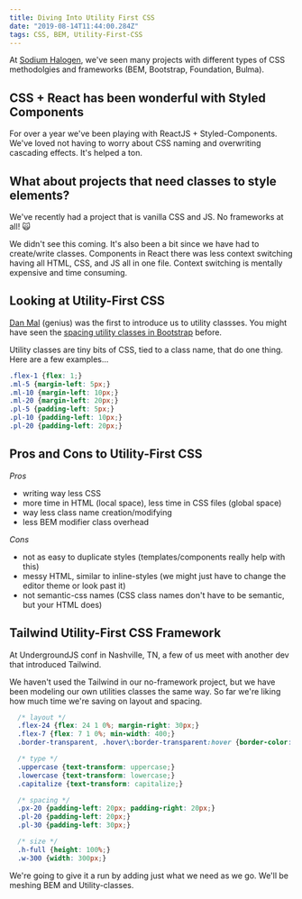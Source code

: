 ```yaml
---
title: Diving Into Utility First CSS
date: "2019-08-14T11:44:00.284Z"
tags: CSS, BEM, Utility-First-CSS
---
```


At [Sodium Halogen](http://sodiumhalogen.com?ref=chancesmithio-blog), we've seen many projects with different types of CSS methodolgies and frameworks (BEM, Bootstrap, Foundation, Bulma).

## CSS + React has been wonderful with Styled Components

For over a year we've been playing with ReactJS + Styled-Components. We've loved not having to worry about CSS naming and overwriting cascading effects. It's helped a ton.

## What about projects that need classes to style elements?

We've recently had a project that is vanilla CSS and JS. No frameworks at all! 🙀

We didn't see this coming. It's also been a bit since we have had to create/write classes. Components in React there was less context switching having all HTML, CSS, and JS all in one file. Context switching is mentally expensive and time consuming.

## Looking at Utility-First CSS

[Dan Mal](http://danmall.me/) (genius) was the first to introduce us to utility classses. You might have seen the [spacing utility classes in Bootstrap](https://getbootstrap.com/docs/4.3/utilities/spacing/) before.

Utility classes are tiny bits of CSS, tied to a class name, that do one thing. Here are a few examples...

```css
.flex-1 {flex: 1;}
.ml-5 {margin-left: 5px;}
.ml-10 {margin-left: 10px;}
.ml-20 {margin-left: 20px;}
.pl-5 {padding-left: 5px;}
.pl-10 {padding-left: 10px;}
.pl-20 {padding-left: 20px;}
```

## Pros and Cons to Utility-First CSS

*Pros*

- writing way less CSS
- more time in HTML (local space), less time in CSS files (global space)
- way less class name creation/modifying
- less BEM modifier class overhead

*Cons*

- not as easy to duplicate styles (templates/components really help with this)
- messy HTML, similar to inline-styles (we might just have to change the editor theme or look past it)
- not semantic-css names (CSS class names don't have to be semantic, but your HTML does)

## Tailwind Utility-First CSS Framework

At UndergroundJS conf in Nashville, TN, a few of us meet with another dev that introduced Tailwind.

We haven't used the Tailwind in our no-framework project, but we have been modeling our own utilities classes the same way. So far we're liking how much time we're saving on layout and spacing.

```css
  /* layout */
  .flex-24 {flex: 24 1 0%; margin-right: 30px;}
  .flex-7 {flex: 7 1 0%; min-width: 400;}
  .border-transparent, .hover\:border-transparent:hover {border-color: transparent;}

  /* type */
  .uppercase {text-transform: uppercase;}
  .lowercase {text-transform: lowercase;}
  .capitalize {text-transform: capitalize;}

  /* spacing */
  .px-20 {padding-left: 20px; padding-right: 20px;}
  .pl-20 {padding-left: 20px;}
  .pl-30 {padding-left: 30px;}

  /* size */
  .h-full {height: 100%;}
  .w-300 {width: 300px;}
```

We're going to give it a run by adding just what we need as we go. We'll be meshing BEM and Utility-classes.